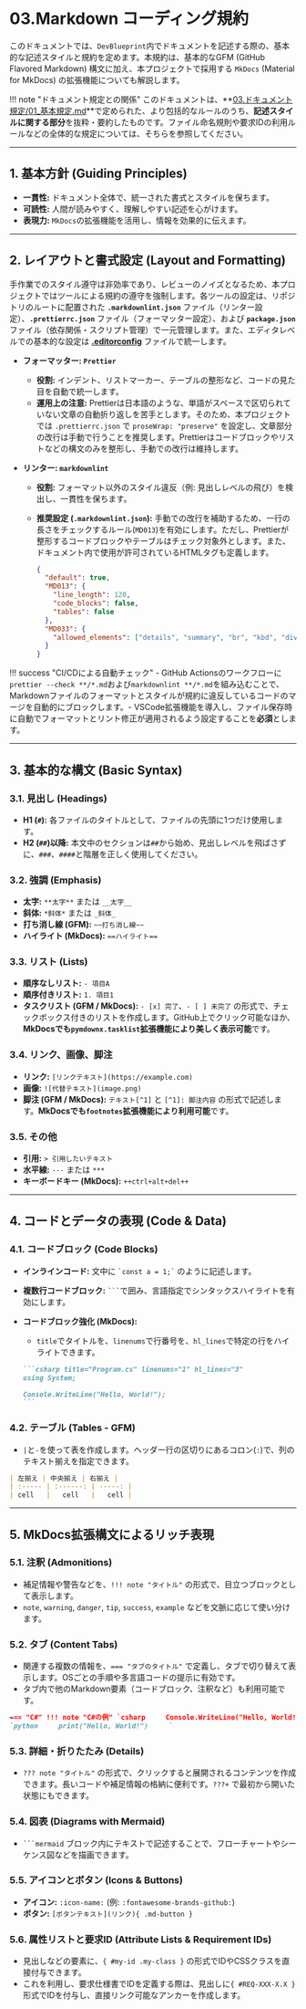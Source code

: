 # 03.Markdown コーディング規約

このドキュメントでは、`DevBlueprint`内でドキュメントを記述する際の、基本的な記述スタイルと規約を定めます。本規約は、基本的なGFM
(GitHub Flavored Markdown) 構文に加え、本プロジェクトで採用する `MkDocs` (Material for
MkDocs) の拡張機能についても解説します。

!!! note
"ドキュメント規定との関係" このドキュメントは、**[03.ドキュメント規定/01\_基本規定.md](../../03_ドキュメント規定/01_基本規定.md)**で定められた、より包括的なルールのうち、**記述スタイルに関する部分**を抜粋・要約したものです。ファイル命名規則や要求IDの利用ルールなどの全体的な規定については、そちらを参照してください。

---

## 1. 基本方針 (Guiding Principles)

- **一貫性:** ドキュメント全体で、統一された書式とスタイルを保ちます。
- **可読性:** 人間が読みやすく、理解しやすい記述を心がけます。
- **表現力:** `MkDocs`の拡張機能を活用し、情報を効果的に伝えます。

---

## 2. レイアウトと書式設定 (Layout and Formatting)

手作業でのスタイル遵守は非効率であり、レビューのノイズとなるため、本プロジェクトではツールによる規約の遵守を強制します。各ツールの設定は、リポジトリのルートに配置された
**`.markdownlint.json`** ファイル（リンター設定）、**`.prettierrc.json`** ファイル（フォーマッター設定）、および
**`package.json`** ファイル（依存関係・スクリプト管理）で一元管理します。また、エディタレベルでの基本的な設定は
**[.editorconfig](/.editorconfig)** ファイルで統一します。

- **フォーマッター: `Prettier`**
  - **役割:** インデント、リストマーカー、テーブルの整形など、コードの見た目を自動で統一します。
  - **運用上の注意:**
    Prettierは日本語のような、単語がスペースで区切られていない文章の自動折り返しを苦手とします。そのため、本プロジェクトでは
    `.prettierrc.json` で `proseWrap: "preserve"`
    を設定し、文章部分の改行は手動で行うことを推奨します。Prettierはコードブロックやリストなどの構文のみを整形し、手動での改行は維持します。

- **リンター: `markdownlint`**
  - **役割:** フォーマット以外のスタイル違反（例: 見出しレベルの飛び）を検出し、一貫性を保ちます。
  - **推奨設定 (`.markdownlint.json`):**
    手動での改行を補助するため、一行の長さをチェックするルール(`MD013`)を有効にします。ただし、Prettierが整形するコードブロックやテーブルはチェック対象外とします。また、ドキュメント内で使用が許可されているHTMLタグも定義します。

    ```json
    {
      "default": true,
      "MD013": {
        "line_length": 120,
        "code_blocks": false,
        "tables": false
      },
      "MD033": {
        "allowed_elements": ["details", "summary", "br", "kbd", "div", "img", "a"]
      }
    }
    ```

!!! success "CI/CDによる自動チェック" - GitHub
Actionsのワークフローに`prettier --check **/*.md`および`markdownlint **/*.md`を組み込むことで、Markdownファイルのフォーマットとスタイルが規約に違反しているコードのマージを自動的にブロックします。-
VSCode拡張機能を導入し、ファイル保存時に自動でフォーマットとリント修正が適用されるよう設定することを**必須**とします。

---

## 3. 基本的な構文 (Basic Syntax)

### 3.1. 見出し (Headings)

- **H1 (`#`):** 各ファイルのタイトルとして、ファイルの先頭に1つだけ使用します。
- **H2 (`##`)以降:**
  本文中のセクションは`##`から始め、見出しレベルを飛ばさずに、`###`、`####`と階層を正しく使用してください。

### 3.2. 強調 (Emphasis)

- **太字:** `**太字**` または `__太字__`
- **斜体:** `*斜体*` または `_斜体_`
- **打ち消し線 (GFM):** `~~打ち消し線~~`
- **ハイライト (MkDocs):** `==ハイライト==`

### 3.3. リスト (Lists)

- **順序なしリスト:** `- 項目A`
- **順序付きリスト:** `1. 項目1`
- **タスクリスト (GFM / MkDocs):** `- [x] 完了`、`- [ ] 未完了`
  の形式で、チェックボックス付きのリストを作成します。GitHub上でクリック可能なほか、**MkDocsでも`pymdownx.tasklist`拡張機能により美しく表示可能**です。

### 3.4. リンク、画像、脚注

- **リンク:** `[リンクテキスト](https://example.com)`
- **画像:** `![代替テキスト](image.png)`
- **脚注 (GFM / MkDocs):** `テキスト[^1]` と `[^1]: 脚注内容`
  の形式で記述します。**MkDocsでも`footnotes`拡張機能により利用可能**です。

### 3.5. その他

- **引用:** `> 引用したいテキスト`
- **水平線:** `---` または `***`
- **キーボードキー (MkDocs):** `++ctrl+alt+del++`

---

## 4. コードとデータの表現 (Code & Data)

### 4.1. コードブロック (Code Blocks)

- **インラインコード:** 文中に `` `const a = 1;` `` のように記述します。
- **複数行コードブロック:** ` ``` `で囲み、言語指定でシンタックスハイライトを有効にします。
- **コードブロック強化 (MkDocs):**
  - `title`でタイトルを、`linenums`で行番号を、`hl_lines`で特定の行をハイライトできます。

  ````markdown
  ```csharp title="Program.cs" linenums="1" hl_lines="3"
  using System;

  Console.WriteLine("Hello, World!");
  ```
  ````

### 4.2. テーブル (Tables - GFM)

- `|`と`-`を使って表を作成します。ヘッダー行の区切りにあるコロン(`:`)で、列のテキスト揃えを指定できます。

```markdown
| 左揃え | 中央揃え | 右揃え |
| :----- | :------: | -----: |
| cell   |   cell   |   cell |
```

---

## 5. MkDocs拡張構文によるリッチ表現

### 5.1. 注釈 (Admonitions)

- 補足情報や警告などを、`!!! note "タイトル"` の形式で、目立つブロックとして表示します。
- `note`, `warning`, `danger`, `tip`, `success`, `example` などを文脈に応じて使い分けます。

### 5.2. タブ (Content Tabs)

- 関連する複数の情報を、`=== "タブのタイトル"`
  で定義し、タブで切り替えて表示します。OSごとの手順や多言語コードの提示に有効です。
- タブ内で他のMarkdown要素（コードブロック、注釈など）も利用可能です。

```markdown
=== "C#" !!! note "C#の例" `csharp     Console.WriteLine("Hello, World!");     ` === "Python" !!! note "Pythonの例"
`python     print("Hello, World!")     `
```

### 5.3. 詳細・折りたたみ (Details)

- `??? note "タイトル"`
  の形式で、クリックすると展開されるコンテンツを作成できます。長いコードや補足情報の格納に便利です。`???+`
  で最初から開いた状態にもできます。

### 5.4. 図表 (Diagrams with Mermaid)

- ` ```mermaid ` ブロック内にテキストで記述することで、フローチャートやシーケンス図などを描画できます。

### 5.5. アイコンとボタン (Icons & Buttons)

- **アイコン:** `:icon-name:` (例: `:fontawesome-brands-github:`)
- **ボタン:** `[ボタンテキスト](リンク){ .md-button }`

### 5.6. 属性リストと要求ID (Attribute Lists & Requirement IDs)

- 見出しなどの要素に、`{ #my-id .my-class }` の形式でIDやCSSクラスを直接付与できます。
- これを利用し、要求仕様書でIDを定義する際は、見出しに`{ #REQ-XXX-X.X }`形式でIDを付与し、直接リンク可能なアンカーを作成します。
